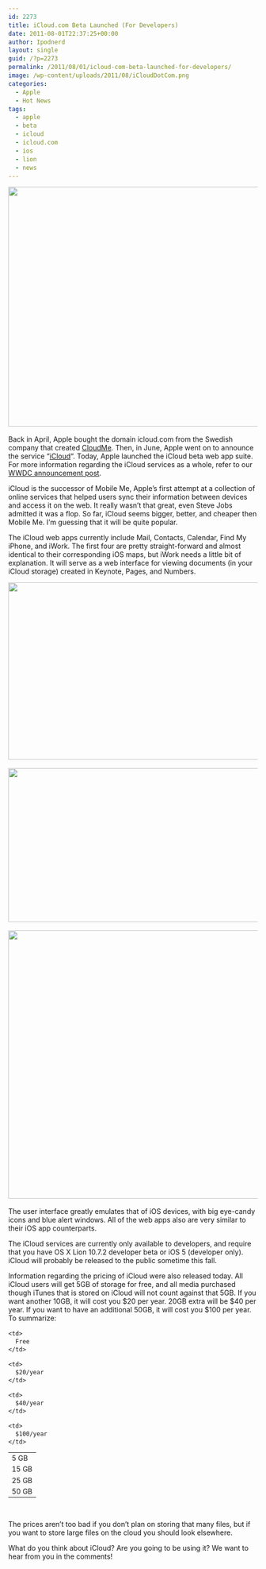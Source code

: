 ```yaml
---
id: 2273
title: iCloud.com Beta Launched (For Developers)
date: 2011-08-01T22:37:25+00:00
author: Ipodnerd
layout: single
guid: /?p=2273
permalink: /2011/08/01/icloud-com-beta-launched-for-developers/
image: /wp-content/uploads/2011/08/iCloudDotCom.png
categories:
  - Apple
  - Hot News
tags:
  - apple
  - beta
  - icloud
  - icloud.com
  - ios
  - lion
  - news
---
```

[<img class="aligncenter size-full wp-image-2274" title="iCloudDotCom" src="/wp-content/uploads/2011/08/iCloudDotCom.png" alt="" width="610" height="483" srcset="/wp-content/uploads/2011/08/iCloudDotCom.png 610w, /wp-content/uploads/2011/08/iCloudDotCom-300x237.png 300w, /wp-content/uploads/2011/08/iCloudDotCom-180x142.png 180w, /wp-content/uploads/2011/08/iCloudDotCom-360x285.png 360w" sizes="(max-width: 610px) 100vw, 610px" />](/wp-content/uploads/2011/08/iCloudDotCom.png)

Back in April, Apple bought the domain icloud.com from the Swedish company that created [CloudMe](/2011/06/01/centralize-your-workflow-and-files-with-a-web-desktop/ "Centralize Your Workflow And Files With a Web Desktop!"). Then, in June, Apple went on to announce the service &#8220;[iCloud](/2011/06/08/the-complete-scoop-on-the-apple-keynote-announcements-at-the-wwdc/ "The Complete Scoop On The Apple Keynote Announcements At The WWDC")&#8220;. Today, Apple launched the iCloud beta web app suite. For more information regarding the iCloud services as a whole, refer to our [WWDC announcement post](/2011/06/08/the-complete-scoop-on-the-apple-keynote-announcements-at-the-wwdc/ "The Complete Scoop On The Apple Keynote Announcements At The WWDC").

iCloud is the successor of Mobile Me, Apple&#8217;s first attempt at a collection of online services that helped users sync their information between devices and access it on the web. It really wasn&#8217;t that great, even Steve Jobs admitted it was a flop. So far, iCloud seems bigger, better, and cheaper then Mobile Me. I&#8217;m guessing that it will be quite popular.

The iCloud web apps currently include Mail, Contacts, Calendar, Find My iPhone, and iWork. The first four are pretty straight-forward and almost identical to their corresponding iOS maps, but iWork needs a little bit of explanation. It will serve as a web interface for viewing documents (in your iCloud storage) created in Keynote, Pages, and Numbers.

[<img class="aligncenter size-full wp-image-2291" title="Web Apps iCloud" src="/wp-content/uploads/2011/08/Web-Apps-iCloud.png" alt="" width="610" height="357" srcset="/wp-content/uploads/2011/08/Web-Apps-iCloud.png 610w, /wp-content/uploads/2011/08/Web-Apps-iCloud-300x175.png 300w, /wp-content/uploads/2011/08/Web-Apps-iCloud-180x105.png 180w, /wp-content/uploads/2011/08/Web-Apps-iCloud-360x210.png 360w" sizes="(max-width: 610px) 100vw, 610px" />](/wp-content/uploads/2011/08/Web-Apps-iCloud.png)

<p style="text-align: center;">
  <a href="/wp-content/uploads/2011/08/iCloud-contacts.png"><img class="aligncenter size-full wp-image-2292" title="iCloud contacts" src="/wp-content/uploads/2011/08/iCloud-contacts.png" alt="" width="568" height="310" srcset="/wp-content/uploads/2011/08/iCloud-contacts.png 657w, /wp-content/uploads/2011/08/iCloud-contacts-300x163.png 300w, /wp-content/uploads/2011/08/iCloud-contacts-180x98.png 180w, /wp-content/uploads/2011/08/iCloud-contacts-360x196.png 360w" sizes="(max-width: 568px) 100vw, 568px" /></a>
</p>

<p style="text-align: center;">
  <a href="/wp-content/uploads/2011/08/iCloud-iwork.png"><img class="aligncenter size-full wp-image-2293" title="iCloud iwork" src="/wp-content/uploads/2011/08/iCloud-iwork.png" alt="" width="564" height="540" srcset="/wp-content/uploads/2011/08/iCloud-iwork.png 653w, /wp-content/uploads/2011/08/iCloud-iwork-300x287.png 300w, /wp-content/uploads/2011/08/iCloud-iwork-30x30.png 30w, /wp-content/uploads/2011/08/iCloud-iwork-180x172.png 180w, /wp-content/uploads/2011/08/iCloud-iwork-360x344.png 360w" sizes="(max-width: 564px) 100vw, 564px" /></a>
</p>

The user interface greatly emulates that of iOS devices, with big eye-candy icons and blue alert windows. All of the web apps also are very similar to their iOS app counterparts.

The iCloud services are currently only available to developers, and require that you have OS X Lion 10.7.2 developer beta or iOS 5 (developer only). iCloud will probably be released to the public sometime this fall.

Information regarding the pricing of iCloud were also released today. All iCloud users will get 5GB of storage for free, and all media purchased though iTunes that is stored on iCloud will not count against that 5GB. If you want another 10GB, it will cost you $20 per year. 20GB extra will be $40 per year. If you want to have an additional 50GB, it will cost you $100 per year. To summarize:

<table border="0" align="center">
  <tr>
    <td>
      5 GB
    </td>
    
    <td>
      Free
    </td>
  </tr>
  
  <tr>
    <td>
      15 GB
    </td>
    
    <td>
      $20/year
    </td>
  </tr>
  
  <tr>
    <td>
      25 GB
    </td>
    
    <td>
      $40/year
    </td>
  </tr>
  
  <tr>
    <td>
      50 GB
    </td>
    
    <td>
      $100/year
    </td>
  </tr>
</table>

&nbsp;

The prices aren&#8217;t too bad if you don&#8217;t plan on storing that many files, but if you want to store large files on the cloud you should look elsewhere.

What do you think about iCloud? Are you going to be using it? We want to hear from you in the comments!
